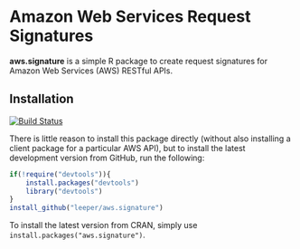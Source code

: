 # Amazon Web Services Request Signatures #

**aws.signature** is a simple R package to create request signatures for Amazon Web Services (AWS) RESTful APIs.

## Installation ##

[![Build Status](https://travis-ci.org/leeper/aws.signature.png?branch=master)](https://travis-ci.org/leeper/aws.signature)

There is little reason to install this package directly (without also installing a client package for a particular AWS API), but to install the latest development version from GitHub, run the following:

```R
if(!require("devtools")){
    install.packages("devtools")
    library("devtools")
}
install_github("leeper/aws.signature")
```

To install the latest version from CRAN, simply use `install.packages("aws.signature")`.
```
